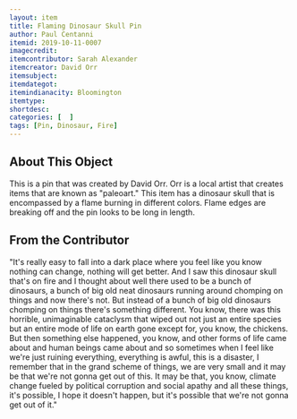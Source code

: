 ```yaml
---
layout: item
title: Flaming Dinosaur Skull Pin
author: Paul Centanni
itemid: 2019-10-11-0007
imagecredit: 
itemcontributor: Sarah Alexander
itemcreator: David Orr
itemsubject: 
itemdategot: 
itemindianacity: Bloomington
itemtype: 
shortdesc: 
categories: [  ]
tags: [Pin, Dinosaur, Fire]
---
```

## About This Object
This is a pin that was created by David Orr.  Orr is a local artist that creates items that are known as "paleoart."  This item has a dinosaur skull that is encompassed by a flame burning in different colors.  Flame edges are breaking off and the pin looks to be long in length.

## From the Contributor

"It's really easy to fall into a dark place where you feel like you know nothing can change, nothing will get better. And I saw this dinosaur skull that's on fire and I thought about well there used to be a bunch of dinosaurs, a bunch of big old neat dinosaurs running around chomping on things and now there's not. But instead of a bunch of big old dinosaurs chomping on things there's something different. You know, there was this horrible, unimaginable cataclysm that wiped out not just an entire species but an entire mode of life on earth gone except for, you know, the chickens. But then something else happened, you know, and other forms of life came about and human beings came about and so sometimes when I feel like we're just ruining everything, everything is awful, this is a disaster, I remember that in the grand scheme of things, we are very small and it may be that we're not gonna get out of this. It may be that, you know, climate change fueled by political corruption and social apathy and all these things, it's possible, I hope it doesn't happen, but it's possible that we're not gonna get out of it."
